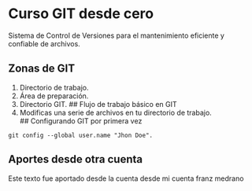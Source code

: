# Curso GIT desde cero
Sistema de Control de Versiones para el mantenimiento eficiente y confiable de archivos.
## Zonas de GIT
1. Directorio de trabajo.
2. Área de preparación.
3. Directorio GIT.
## Flujo de trabajo básico en GIT
1. Modificas una serie de archivos en tu directorio de trabajo.
## Configurando GIT por primera vez
```
git config --global user.name "Jhon Doe".
```
## Aportes desde otra cuenta
Este texto fue aportado desde la cuenta desde mi cuenta franz medrano